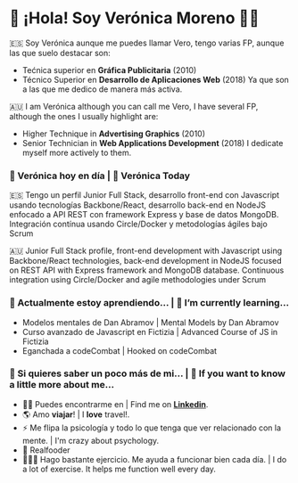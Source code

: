 # 👋 ¡Hola! Soy Verónica Moreno 👩‍💻

🇪🇸 Soy Verónica aunque me puedes llamar Vero, tengo varias FP, aunque las que suelo destacar son:
* Tećnica superior en **Gráfica Publicitaria** (2010)
* Técnico Superior en **Desarrollo de Aplicaciones Web** (2018)
Ya que son a las que me dedico de manera más activa.

🇦🇺 I am Verónica although you can call me Vero, I have several FP, although the ones I usually highlight are:
* Higher Technique in **Advertising Graphics** (2010)
* Senior Technician in **Web Applications Development** (2018)
I dedicate myself more actively to them.

### 💬 Verónica hoy en día | 💬 Verónica Today 

🇪🇸 Tengo un perfil Junior Full Stack, desarrollo front-end con Javascript usando tecnologías Backbone/React, desarrollo back-end en NodeJS enfocado a API REST con framework Express y base de datos MongoDB. Integración contínua usando Circle/Docker y metodologías ágiles bajo Scrum

🇦🇺 Junior Full Stack profile, front-end development with Javascript using Backbone/React technologies, back-end development in NodeJS focused on REST API with Express framework and MongoDB database. Continuous integration using Circle/Docker and agile methodologies under Scrum

### 🌱 Actualmente estoy aprendiendo... | 🌱 I’m currently learning...
- Modelos mentales de Dan Abramov | Mental Models by Dan Abramov
- Curso avanzado de Javascript en Fictizia | Advanced Course of JS in Fictizia
- Eganchada a codeCombat | Hooked on codeCombat

### 🤔 Si quieres saber un poco más de mi... | 🤔 If you want to know a little more about me...

- 👩‍💻 Puedes encontrarme en | Find me on **[Linkedin](https://www.linkedin.com/in/vmorenoflores/)**.
- 🌎 Amo **viajar**! | I **love** travel!.
- ⚡ Me flipa la psicología y todo lo que tenga que ver relacionado con la mente. | I'm crazy about psychology.
- 🌱 Realfooder 
- 🤸🏾‍♀️ Hago bastante ejercicio. Me ayuda a funcionar bien cada día. | I do a lot of exercise. It helps me function well every day.
